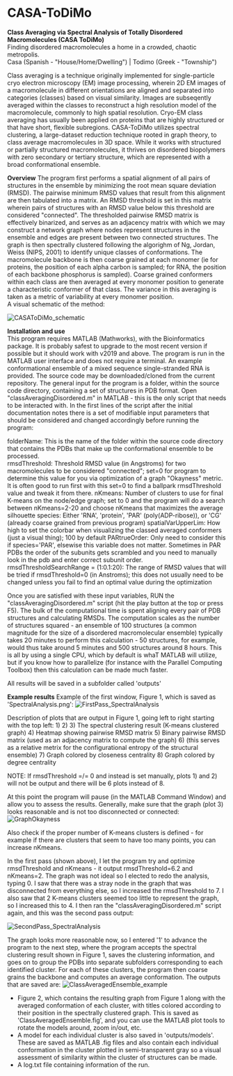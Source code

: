 # CASA-ToDiMo

**Class Averaging via Spectral Analysis of Totally Disordered Macromolecules (CASA ToDiMo)** <br />
Finding disordered macromolecules a home in a crowded, chaotic metropolis. <br /> 
Casa (Spanish - "House/Home/Dwelling") | Todimo (Greek - "Township") <br />

Class averaging is a technique originally implemented for single-particle cryo electron microscopy (EM) image processing, wherein 2D EM images of a macromolecule in different orientations are aligned and separated into categories (classes) based on visual similarity. Images are subseqently averaged within the classes to reconstruct a high resolution model of the macromolecule, commonly to high spatial resolution. Cryo-EM class averaging has usually been applied on proteins that are highly structured or that have short, flexible subregions. CASA-ToDiMo utilizes spectral clustering, a large-dataset reduction technique rooted in graph theory, to class average macromolecules in 3D space. While it works with structured or partially structured macromolecules, it thrives on disordered biopolymers with zero secondary or tertiary structure, which are represented with a broad conformational ensemble. <br />

**Overview**
The program first performs a spatial alignment of all pairs of structures in the ensemble by minimizing the root mean square deviation (RMSD). The pairwise minimum RMSD values that result from this alignment are then tabulated into a matrix. An RMSD threshold is set in this matrix wherein pairs of structures with an RMSD value below this threshold are considered "connected". The thresholded pairwise RMSD matrix is effectively binarized, and serves as an adjacency matrix with which we may construct a network graph where nodes represent structures in the ensemble and edges are present between two connected structures. The graph is then spectrally clustered following the algorighm of Ng, Jordan, Weiss (NIPS, 2001) to identify unique classes of conformations. The macromolecule backbone is then coarse grained at each monomer (ie for proteins, the position of each alpha carbon is sampled; for RNA, the position of each backbone phosphorus is sampled). Coarse grained conformers within each class are then averaged at every monomer position to generate a characteristic conformer of that class. The variance in this averaging is taken as a metric of variability at every monomer position. <br />
A visual schematic of the method: 

![CASAToDiMo_schematic](https://github.com/TongGeorgeWang/CASA-ToDiMo/assets/160785251/71a9ce14-055d-4be5-8006-1d897ac6fef4)


**Installation and use** <br />
This program requires MATLAB (Mathworks), with the Bioinformatics package. It is probably safest to upgrade to the most recent version if possible but it should work with v2019 and above. The program is run in the MATLAB user interface and does not require a terminal. An example conformational ensemble of a mixed sequence single-stranded RNA is provided. 
The source code may be downloaded/cloned from the current repository. The general input for the program is a folder, within the source code directory, containing a set of structures in PDB format. 
Open "classAveragingDisordered.m" in MATLAB - this is the only script that needs to be interacted with. 
In the first lines of the script after the initial documentation notes there is a set of modifiable input parameters that should be considered and changed accordingly before running the program: 

folderName: This is the name of the folder within the source code directory that contains the PDBs that make up the conformational ensemble to be processed.  
rmsdThreshold: Threshold RMSD value (in Angstroms) for two macromolecules to be considered "connected"; set=0 for program to determine this value for you via optimization of a graph "Okayness" metric. It is often good to run first with this set=0 to find a ballpark rmsdThreshold value and tweak it from there. 
nKmeans: Number of clusters to use for final K-means on the node/edge graph; set to 0 and the program will do a search between nKmeans=2-20 and choose nKmeans that maximizes the average silhouette
species: Either 'RNA', 'protein', 'PAR' (poly(ADP-ribose)), or 'CG' (already coarse grained from previous program)
spatialVarUpperLim: How high to set the colorbar when visualizing the classed averaged conformers (just a visual thing); 100 by default
PARtrueOrder: Only need to consider this if species='PAR', elsewise this variable does not matter. Sometimes in PAR PDBs the order of the subunits gets scrambled and you need to manually look in the pdb and enter correct subunit order.
rmsdThresholdSearchRange = (1:0.1:20): The range of RMSD values that will be tried if rmsdThreshold=0 (in Anstroms); this does not usually need to be changed unless you fail to find an optimal value during the optimization

Once you are satisfied with these input variables, RUN the "classAveragingDisordered.m" script (hit the play button at the top or press F5). 
The bulk of the computational time is spent aligning every pair of PDB structures and calculating RMSDs. The computation scales as the number of structures squared - an ensemble of 100 structures (a common magnitude for the size of a disordered macromolecular ensemble) typically takes 20 minutes to perform this calculation - 50 structures, for example, would thus take around 5 minutes and 500 structures around 8 hours. This is all by using a single CPU, which by default is whaT MATLAB will utilize, but if you know how to parallelize (for instance with the Parallel Computing Toolbox) then this calculation can be made much faster. 

All results will be saved in a subfolder called 'outputs'

**Example results**
Example of the first window, Figure 1, which is saved as 'SpectralAnalysis.png':
![FirstPass_SpectralAnalysis](https://github.com/TongGeorgeWang/CASA-ToDiMo/assets/160785251/16bf95e3-0e14-4f89-8704-b81a1a5d1bb4)

Description of plots that are output in Figure 1, going left to right starting with the top left: 
1) 
2) 
3) The spectral clustering result (K-means clustered graph) 
4) Heatmap showing pairwise RMSD matrix 
5) Binary pairwise RMSD matrix (used as an adjacency matrix to compute the graph)
6) (this serves as a relative metrix for the configurational entropy of the structural ensemble)
7) Graph colored by closeness centrality
8) Graph colored by degree centrality
       
NOTE: If rmsdThreshold =/= 0 and instead is set manually, plots 1) and 2) will not be output and there will be 6 plots instead of 8. 

At this point the program will pause (in the MATLAB Command Window) and allow you to assess the results. Generally, make sure that the graph (plot 3) looks reasonable and is not too disconnected or connected: 
![GraphOkayness](https://github.com/TongGeorgeWang/CASA-ToDiMo/assets/160785251/d169f4c0-f7af-465c-b9d9-4e7001f72394)

Also check if the proper number of K-means clusters is defined - for example if there are clusters that seem to have too many points, you can increase nKmeans.

In the first pass (shown above), I let the program try and optimize rmsdThreshold and nKmeans - it output rmsdThreshold=6.2 and nKmeans=2. The graph was not ideal so I elected to redo the analysis, typing 0. I saw that there was a stray node in the graph that was disconnected from everything else, so I increased the rmsdThreshold to 7. I also saw that 2 K-means clusters seemed too little to represent the graph, so I increased this to 4. I then ran the "classAveragingDisordered.m" script again, and this was the second pass output: 

![SecondPass_SpectralAnalysis](https://github.com/TongGeorgeWang/CASA-ToDiMo/assets/160785251/23beaf79-0988-480a-b4d7-eb48cde355ad)


The graph looks more reasonable now, so I entered '1' to advance the program to the next step, where the program accepts the spectral clustering result shown in Figure 1, saves the clustering information, and goes on to group the PDBs into separate subfolders corresponding to each identified cluster. For each of these clusters, the program then coarse grains the backbone and computes an average conformation. The outputs that are saved are:
![ClassAveragedEnsemble_example](https://github.com/TongGeorgeWang/CASA-ToDiMo/assets/160785251/8e2068c1-4370-496f-9e8a-3ab7b03fd0c5)

- Figure 2, which contains the resulting graph from Figure 1 along with the averaged conformation of each cluster, with titles colored according to their position in the spectrally clustered graph. This is saved as 'ClassAveragedEnsemble.fig', and you can use the MATLAB plot tools to rotate the models around, zoom in/out, etc.
- A model for each individual cluster is also saved in 'outputs/models'. These are saved as MATLAB .fig files and also contain each individual conformation in the cluster plotted in semi-transparent gray so a visual assessment of similarity within the cluster of structures can be made.
- A log.txt file containing information of the run. 

